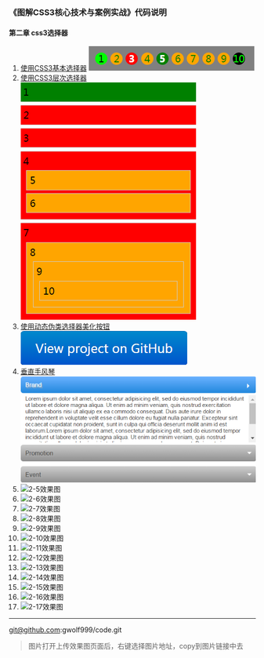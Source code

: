 

### 《图解CSS3核心技术与案例实战》代码说明

#### 第二章 css3选择器

 1. [使用CSS3基本选择器](https://github.com/gwolf999/code/blob/master/%E5%9B%BE%E8%A7%A3CSS3%E6%A0%B8%E5%BF%83%E6%8A%80%E6%9C%AF%E4%B8%8E%E6%A1%88%E4%BE%8B%E5%AE%9E%E6%88%98code/code/chapter-2/2-1.html)
   ![2-1效果图](https://github.com/gwolf999/code/blob/master/%E5%9B%BE%E8%A7%A3CSS3%E6%A0%B8%E5%BF%83%E6%8A%80%E6%9C%AF%E4%B8%8E%E6%A1%88%E4%BE%8B%E5%AE%9E%E6%88%98code/chapter-2/2-1.png?raw=true)
 2. [使用CSS3层次选择器](https://github.com/gwolf999/code/blob/master/%E5%9B%BE%E8%A7%A3CSS3%E6%A0%B8%E5%BF%83%E6%8A%80%E6%9C%AF%E4%B8%8E%E6%A1%88%E4%BE%8B%E5%AE%9E%E6%88%98code/code/chapter-2/2-2.html)
   ![2-2效果图](https://github.com/gwolf999/code/blob/master/%E5%9B%BE%E8%A7%A3CSS3%E6%A0%B8%E5%BF%83%E6%8A%80%E6%9C%AF%E4%B8%8E%E6%A1%88%E4%BE%8B%E5%AE%9E%E6%88%98code/chapter-2/2-2.png?raw=true)
 3. [使用动态伪类选择器美化按钮](https://github.com/gwolf999/code/blob/master/%E5%9B%BE%E8%A7%A3CSS3%E6%A0%B8%E5%BF%83%E6%8A%80%E6%9C%AF%E4%B8%8E%E6%A1%88%E4%BE%8B%E5%AE%9E%E6%88%98code/chapter-2/2-3.html)
   ![2-3效果图](https://github.com/gwolf999/code/blob/master/%E5%9B%BE%E8%A7%A3CSS3%E6%A0%B8%E5%BF%83%E6%8A%80%E6%9C%AF%E4%B8%8E%E6%A1%88%E4%BE%8B%E5%AE%9E%E6%88%98code/chapter-2/2-3.png?raw=true)
 4. [垂直手风琴](https://github.com/gwolf999/code/blob/master/%E5%9B%BE%E8%A7%A3CSS3%E6%A0%B8%E5%BF%83%E6%8A%80%E6%9C%AF%E4%B8%8E%E6%A1%88%E4%BE%8B%E5%AE%9E%E6%88%98code/chapter-2/2-4.html)
  ![2-4效果图](https://github.com/gwolf999/code/blob/master/%E5%9B%BE%E8%A7%A3CSS3%E6%A0%B8%E5%BF%83%E6%8A%80%E6%9C%AF%E4%B8%8E%E6%A1%88%E4%BE%8B%E5%AE%9E%E6%88%98code/chapter-2/2-4.png?raw=true)
 5. []()
  ![2-5效果图]()
 6. []()
  ![2-6效果图]()
 7. []()
  ![2-7效果图]()
 8. []()
  ![2-8效果图]()
 9. []()
  ![2-9效果图]()
 10. []()
  ![2-10效果图]()
 11. []()
  ![2-11效果图]()
 12. []()
  ![2-12效果图]()
 13. []()
  ![2-13效果图]()
 14. []()
  ![2-14效果图]()
 15. []()
  ![2-15效果图]()
 16. []()
  ![2-16效果图]()
 17. []()
  ![2-17效果图]()


----------
git@github.com:gwolf999/code.git

> 图片打开上传效果图页面后，右键选择图片地址，copy到图片链接中去
